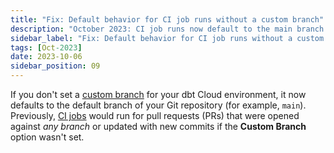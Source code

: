 ```yaml
---
title: "Fix: Default behavior for CI job runs without a custom branch"
description: "October 2023: CI job runs now default to the main branch of the Git repository when a custom branch isn't set"
sidebar_label: "Fix: Default behavior for CI job runs without a custom branch"
tags: [Oct-2023]
date: 2023-10-06
sidebar_position: 09
---
```


If you don't set a [custom branch](/docs/dbt-cloud-environments#custom-branch-behavior) for your dbt Cloud environment, it now defaults to the default branch of your Git repository (for example, `main`). Previously, [CI jobs](/docs/deploy/ci-jobs) would run for pull requests (PRs) that were opened against _any branch_ or updated with new commits if the **Custom Branch** option wasn't set. 


